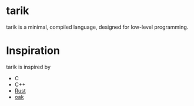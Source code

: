 # tarik
tarik is a minimal, compiled language, designed for low-level programming.

# Inspiration
tarik is inspired by
 - C
 - C++
 - [Rust](https://github.com/rust-lang/rust)
 - [oak](https://github.com/adam-mcdaniel/oakc)
